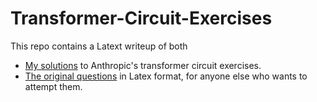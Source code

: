 ﻿# Transformer-Circuit-Exercises
This repo contains a Latext writeup of both
- [My solutions](https://github.com/mgm52/Transformer-Circuit-Exercises/blob/main/max_solutions.pdf) to Anthropic's transformer circuit exercises.
- [The original questions](https://github.com/mgm52/Transformer-Circuit-Exercises/blob/main/exercises.pdf) in Latex format, for anyone else who wants to attempt them.
